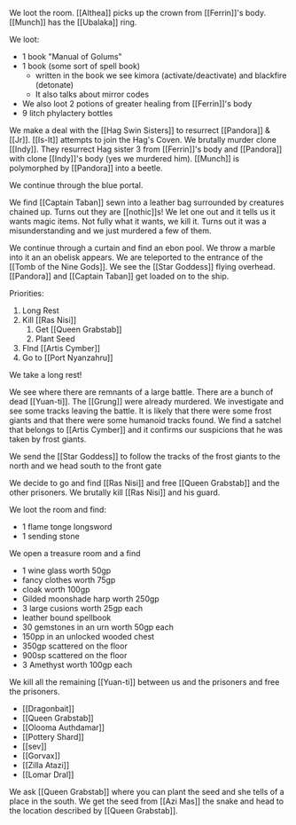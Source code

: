 We loot the room. [[Althea]] picks up the crown from [[Ferrin]]'s body. [[Munch]] has the [[Ubalaka]] ring.

We loot:
- 1 book "Manual of Golums"
- 1 book (some sort of spell book)
	- written in the book we see kimora (activate/deactivate) and blackfire (detonate)
	- It also talks about mirror codes
- We also loot 2 potions of greater healing from [[Ferrin]]'s body
- 9 litch phylactery bottles

We make a deal with the [[Hag Swin Sisters]] to resurrect [[Pandora]] & [[Jr]]. [[Is-It]] attempts to join the Hag's Coven. We brutally murder clone [[Indy]]. They resurrect Hag sister 3 from [[Ferrin]]'s body and [[Pandora]] with clone [[Indy]]'s body (yes we murdered him). [[Munch]] is polymorphed by [[Pandora]] into a beetle.

We continue through the blue portal.

We find [[Captain Taban]] sewn into a leather bag surrounded by creatures chained up. Turns out they are [[nothic]]s! We let one out and it tells us it wants magic items. Not fully what it wants, we kill it. Turns out it was a misunderstanding and we just murdered a few of them.

We continue through a curtain and find an ebon pool. We throw a marble into it an an obelisk appears. We are teleported to the entrance of the [[Tomb of the Nine Gods]]. We see the [[Star Goddess]] flying overhead. [[Pandora]] and [[Captain Taban]] get loaded on to the ship.

Priorities:
1. Long Rest
2. Kill [[Ras Nisi]]
	1. Get [[Queen Grabstab]]
	2. Plant Seed
3. FInd [[Artis Cymber]]
4. Go to [[Port Nyanzahru]]

We take a long rest!

We see where there are remnants of a large battle. There are a bunch of dead [[Yuan-ti]]. The [[Grung]] were already murdered. We investigate and see some tracks leaving the battle. It is likely that there were some frost giants and that there were some humanoid tracks found. We find a satchel that belongs to [[Artis Cymber]] and it confirms our suspicions that he was taken by frost giants.

We send the [[Star Goddess]] to follow the tracks of the frost giants to the north and we head south to the front gate

We decide to go and find [[Ras Nisi]] and free [[Queen Grabstab]] and the other prisoners. We brutally kill [[Ras Nisi]] and his guard.

We loot the room and find:
- 1 flame tonge longsword
- 1 sending stone

We open a treasure room and a find
- 1 wine glass worth 50gp
- fancy clothes worth 75gp
- cloak worth 100gp
- Gilded moonshade harp worth 250gp
- 3 large cusions worth 25gp each
- leather bound spellbook
- 30 gemstones in an urn worth 50gp each
- 150pp in an unlocked wooded chest
- 350gp scattered on the floor
- 900sp scattered on the floor
- 3 Amethyst worth 100gp each

We kill all the remaining [[Yuan-ti]] between us and the prisoners and free the prisoners.

- [[Dragonbait]]
- [[Queen Grabstab]]
- [[Olooma Authdamar]]
- [[Pottery Shard]]
- [[sev]]
- [[Gorvax]]
- [[Zilla Atazi]]
- [[Lomar Dral]]

We ask [[Queen Grabstab]] where you can plant the seed and she tells of a place in the south. We get the seed from [[Azi Mas]] the snake and head to the location described by [[Queen Grabstab]].


